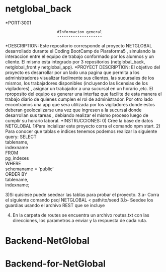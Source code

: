 # netglobal_back 
*PORT:3001

                           #Informacion general
                           --------------------

*DESCRIPTION: Este repositorio corresponde al proyecto NETGLOBAL desarrollado durante el Coding BootCamp de Plaraforma5 , simulando la interaccion entre el equipo de trabajo conformado por los alumnos y un cliente. El mismo esta integrado por 3 repositorios (netglobal_back, netglobal_front y netglobal_app). 
*PROYECT DESCRIPTION: El objetivo del proyecto es desarrollar por un lado una pagina que permita a los administradores visualizar facilmente sus clientes, las sucursales de los mismos, los trabajadores disponibles (incluyendo las licensias de los vigiladores) , asignar un trabajador a una sucursal en un horario ,etc. El rproposito del equipo es generar una interfaz que facilite de esta manera el trabajo diario de quienes cumplen el rol de administrador. 
Por otro lado encontramos una app que sera utilizada por los vigiladores donde estos deberan geolocalizarse una vez que ingresen a la sucursal donde desarrollan sus tareas , debiando realizar el mismo proceso luego de cumplir su horario laboral. 
*INSTRUCCIONES: 
0) Cree la base de datos NETGLOBAL
1)Para incializar este proyecto corra el comando npm start.
2) Para conocer que tablas e indices tenemos podemos realizar la siguiente query: 
 SELECT  
      tablename,  
      indexname  
  FROM  
      pg_indexes  
  WHERE  
      schemaname = 'public'  
  ORDER BY  
      tablename,  
      indexname; 

3)Si quisiese puede seedear las tablas para probar el proyecto.
3.a- Corra el siguiente comando psql NETGLOBAL < path/to/seed
3.b- Seedee los guardias usando el archivo REST que se incluye

4) En la carpeta de routes se encuentra un archivo routes.txt con las direcciones, los parametros a enviar y la respuesta de cada ruta. 

# Backend-NetGlobal
# Backend-for-NetGlobal
